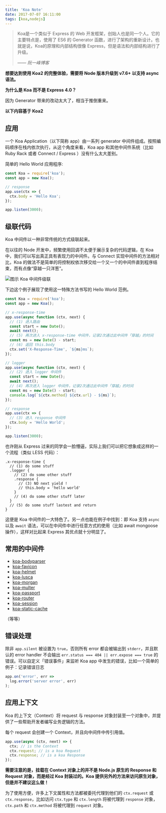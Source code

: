 ```yaml
---
title: 'Koa Note'
date: 2017-07-07 16:11:00
tags: [koa,nodejs]
---
```


> Koa是一个类似于 Express 的 Web 开发框架，创始人也是同一个人。它的主要特点是，使用了 ES6 的 Generator 函数，进行了架构的重新设计。也就是说，Koa的原理和内部结构很像 Express，但是语法和内部结构进行了升级。
> 
> —— <cite>阮一峰博客</cite>

**想要达到使用 Koa2 的完整体验，需要将 Node 版本升级到 v7.6+ 以支持 async 语法。**

**为什么是 Koa 而不是 Express 4.0？**

因为 Generator 带来的改动太大了，相当于推倒重来。

**以下内容基于 Koa2**

<!-- more -->

## 应用

一个 Koa Application（以下简称 app）由一系列 generator 中间件组成。按照编码顺序在栈内依次执行，从这个角度来看，Koa app 和其他中间件系统（比如 Ruby Rack 或者 Connect / Express ）没有什么太大差别。

简单的 Hello World 应用程序:

```javascript
const Koa = require('koa');
const app = new Koa();

// response
app.use(ctx => {
  ctx.body = 'Hello Koa';
});

app.listen(3000);
```

## 级联代码

Koa 中间件以一种非常传统的方式级联起来。

在以往的 Node 开发中，频繁使用回调不太便于展示复杂的代码逻辑，在 Koa 中，我们可以写出真正具有表现力的中间件。与 Connect 实现中间件的方法相对比，Koa 的做法不是简单的将控制权依次移交给一个又一个的中间件直到程序结束，而有点像“穿越一只洋葱”。

![图示 Koa 中间件级联](https://camo.githubusercontent.com/d80cf3b511ef4898bcde9a464de491fa15a50d06/68747470733a2f2f7261772e6769746875622e636f6d2f66656e676d6b322f6b6f612d67756964652f6d61737465722f6f6e696f6e2e706e67)

下边这个例子展现了使用这一特殊方法书写的 Hello World 范例。

```javascript
const Koa = require('koa');
const app = new Koa();

// x-response-time
app.use(async function (ctx, next) {
  // (1) 进入路由
  const start = new Date();
  await next();
  // (5) 再次进入 x-response-time 中间件，记录2次通过此中间件「穿越」的时间
  const ms = new Date() - start;
  // (6) 返回 this.body
  ctx.set('X-Response-Time', `${ms}ms`);
});

// logger
app.use(async function (ctx, next) {
  // (2) 进入 logger 中间件
  const start = new Date();
  await next();
  // (4) 再次进入 logger 中间件，记录2次通过此中间件「穿越」的时间
  const ms = new Date() - start;
  console.log(`${ctx.method} ${ctx.url} - ${ms}`);
});

// response
app.use(ctx => {
  // (3) 进入 response 中间件
  ctx.body = 'Hello World';
});

app.listen(3000);
```

也许刚从 Express 过来的同学会一脸懵逼，实际上我们可以把它想象成这样的一个流程（类似 LESS 代码）：

```less
.x-response-time {
  // (1) do some stuff
  .logger {
    // (2) do some other stuff
    .response {
      // (3) NO next yield !
      // this.body = 'hello world'
    }
    // (4) do some other stuff later
  }
  // (5) do some stuff lastest and return
}
```

这便是 Koa 中间件的一大特色了。另一点也能在例子中找到：即 Koa 支持 `async` 以及 `await` 语法，可以在中间件中进行任意方式的使用（比如 await mongoose 操作），这样对比起来 Express 其优点就十分明显了。

## 常用的中间件

* [koa-bodyparser](https://www.npmjs.com/package/koa-bodyparser)
* [koa-favicon](https://www.npmjs.com/package/koa-favicon)
* [koa-helmet](https://www.npmjs.com/package/koa-helmet)
* [koa-lusca](https://www.npmjs.com/package/koa-lusca)
* [koa-morgan](https://www.npmjs.com/package/koa-morgan)
* [koa-multer](https://www.npmjs.com/package/koa-multer)
* [koa-passport](https://www.npmjs.com/package/koa-passport)
* [koa-router](https://www.npmjs.com/package/koa-router)
* [koa-session](https://www.npmjs.com/package/koa-session)
* [koa-static-cache](https://www.npmjs.com/package/koa-static-cache)

（等等）

## 错误处理

除非 `app.silent` 被设置为 `true`，否则所有 error 都会被输出到 `stderr`，并且默认的 error handler 不会输出 `err.status === 404 || err.expose === true` 的错误。可以自定义「错误事件」来监听 Koa app 中发生的错误，比如一个简单的例子：记录错误日志

```javascript
app.on('error', err =>
  log.error('server error', err)
);
```

## 应用上下文

Koa 的上下文（Context）将 request 与 response 对象封装至一个对象中，并提供了一些帮助开发者编写业务逻辑的方法。

每个 request 会创建一个 Context，并且向中间件中传引用值。

```javascript
app.use(async (ctx, next) => {
  ctx; // is the Context
  ctx.request; // is a koa Request
  ctx.response; // is a koa Response
});
```

**需要注意的是，挂载在 Context 对象上的并不是 Node.js 原生的 Response 和 Request 对象，而是经过 Koa 封装过的。Koa 提供另外的方法来访问原生对象，但是并不建议这么做！**

为了使用方便，许多上下文属性和方法都被委托代理到他们的 `ctx.request` 或 `ctx.response`，比如访问 `ctx.type` 和 `ctx.length` 将被代理到 `response` 对象，`ctx.path` 和 `ctx.method` 将被代理到 `request` 对象。
